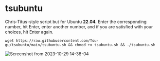 # tsubuntu
Chris-Titus-style script but for Ubuntu **22.04.**
Enter the corresponding number, hit Enter, enter another number, and if you are satisfied with your choices, hit Enter again. 
```
wget https://raw.githubusercontent.com/Tsu-gu/tsubuntu/main/tsubuntu.sh && chmod +x tsubuntu.sh && ./tsubuntu.sh
```
![Screenshot from 2023-10-29 14-38-04](https://github.com/Tsu-gu/tsubuntu/assets/108401269/6960f489-b393-45c9-8828-2d0f0799eaf8)
